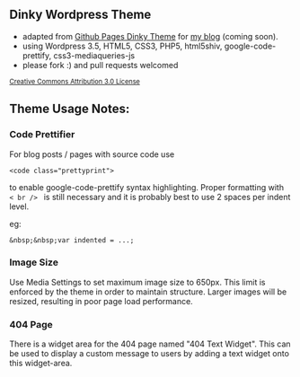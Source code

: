 Dinky Wordpress Theme
--------

+ adapted from [Github Pages Dinky Theme](https://github.com/broccolini/dinky) for [my blog](http://xstherrera1987.github.io) (coming soon).
+ using Wordpress 3.5, HTML5, CSS3, PHP5, html5shiv, google-code-prettify, css3-mediaqueries-js
+ please fork :) and pull requests welcomed

<small>[Creative Commons Attribution 3.0 License](http://creativecommons.org/licenses/by/3.0/us)</small>

Theme Usage Notes:
--------

### Code Prettifier

For blog posts / pages with source code use

    <code class="prettyprint">

to enable google-code-prettify syntax highlighting.  Proper formatting with <code> < br /> </code> is still necessary and it is probably best to use 2 spaces per indent level.

eg:

    &nbsp;&nbsp;var indented = ...;

### Image Size
Use Media Settings to set maximum image size to 650px. This limit is enforced by the theme in order to maintain structure.  Larger images will be resized, resulting in poor page load performance.

### 404 Page
There is a widget area for the 404 page named "404 Text Widget". This can be used to display a custom message to users by adding a text widget onto this widget-area.